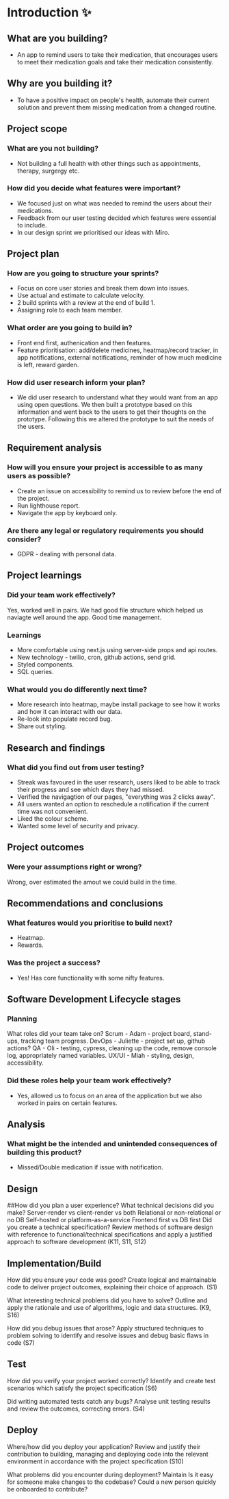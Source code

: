 # Introduction ✨

## What are you building?
* An app to remind users to take their medication, that encourages users to meet their medication goals and take their medication consistently.

## Why are you building it?
* To have a positive impact on people's health, automate their current solution and prevent them missing medication from a changed routine.

## Project scope 
### What are you not building?
* Not building a full health with other things such as appointments, therapy, surgergy etc.
### How did you decide what features were important?
* We focused just on what was needed to remind the users about their medications.
* Feedback from our user testing decided which features were essential to include.
* In our design sprint we prioritised our ideas with Miro.

## Project plan 
### How are you going to structure your sprints?
* Focus on core user stories and break them down into issues. 
* Use actual and estimate to calculate velocity.
* 2 build sprints with a review at the end of build 1.
* Assigning role to each team member.
### What order are you going to build in?
* Front end first, authenication and then features.
* Feature prioritisation: add/delete medicines, heatmap/record tracker, in app notifications, external notifications, reminder of how much medicine is left, reward garden. 
### How did user research inform your plan?
* We did user research to understand what they would want from an app using open questions. We then built a prototype based on this information and went back to the users to get their thoughts on the prototype. Following this we altered the prototype to suit the needs of the users.

## Requirement analysis 
### How will you ensure your project is accessible to as many users as possible?
* Create an issue on accessibility to remind us to review before the end of the project. 
* Run lighthouse report.
* Navigate the app by keyboard only.

### Are there any legal or regulatory requirements you should consider?
* GDPR - dealing with personal data.

## Project learnings 
### Did your team work effectively?
Yes, worked well in pairs. 
We had good file structure which helped us naviagte well around the app.
Good time management.
### Learnings
* More comfortable using next.js using server-side props and api routes.
* New technology - twilio, cron, github actions, send grid.
* Styled components.
* SQL queries.

### What would you do differently next time?
* More research into heatmap, maybe install package to see how it works and how it can interact with our data.
* Re-look into populate record bug.
* Share out styling.

## Research and findings 
### What did you find out from user testing?
* Streak was favoured in the user research, users liked to be able to track their progress and see which days they had missed.
* Verified the navigagtion of our pages, "everything was 2 clicks away".
* All users wanted an option to reschedule a notification if the current time was not convenient. 
* Liked the colour scheme.
* Wanted some level of security and privacy.

## Project outcomes 
### Were your assumptions right or wrong?
Wrong, over estimated the amout we could build in the time.

## Recommendations and conclusions 
### What features would you prioritise to build next?
* Heatmap.
* Rewards.

### Was the project a success?
* Yes! Has core functionality with some nifty features.

## Software Development Lifecycle stages 
### Planning 
What roles did your team take on?
Scrum - Adam - project board, stand-ups, tracking team progress.
DevOps - Juliette - project set up, github actions?
QA - Oli - testing, cypress, cleaning up the code, remove console log, appropriately named variables.
UX/UI - Miah - styling, design, accessibility.

### Did these roles help your team work effectively?
* Yes, allowed us to focus on an area of the application but we also worked in pairs on certain features.

## Analysis 
### What might be the intended and unintended consequences of building this product?
* Missed/Double medication if issue with notification.

## Design 
##How did you plan a user experience?
What technical decisions did you make?
Server-render vs client-render vs both
Relational or non-relational or no DB
Self-hosted or platform-as-a-service
Frontend first vs DB first
Did you create a technical specification?
Review methods of software design with reference to functional/technical specifications and apply a justified approach to software development (K11, S11, S12)

## Implementation/Build 
How did you ensure your code was good?
Create logical and maintainable code to deliver project outcomes, explaining their choice of approach. (S1)

What interesting technical problems did you have to solve?
Outline and apply the rationale and use of algorithms, logic and data structures. (K9, S16)

How did you debug issues that arose?
Apply structured techniques to problem solving to identify and resolve issues and debug basic flaws in code (S7)

## Test 
How did you verify your project worked correctly?
Identify and create test scenarios which satisfy the project specification (S6)

Did writing automated tests catch any bugs?
Analyse unit testing results and review the outcomes, correcting errors. (S4)

## Deploy 
Where/how did you deploy your application?
Review and justify their contribution to building, managing and deploying code into the relevant environment in accordance with the project specification (S10)

What problems did you encounter during deployment?
Maintain 
Is it easy for someone make changes to the codebase?
Could a new person quickly be onboarded to contribute?
